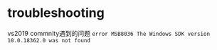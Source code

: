 # troubleshooting

vs2019 commnity遇到的问题
`error MSB8036 The Windows SDK version 10.0.18362.0 was not found`
